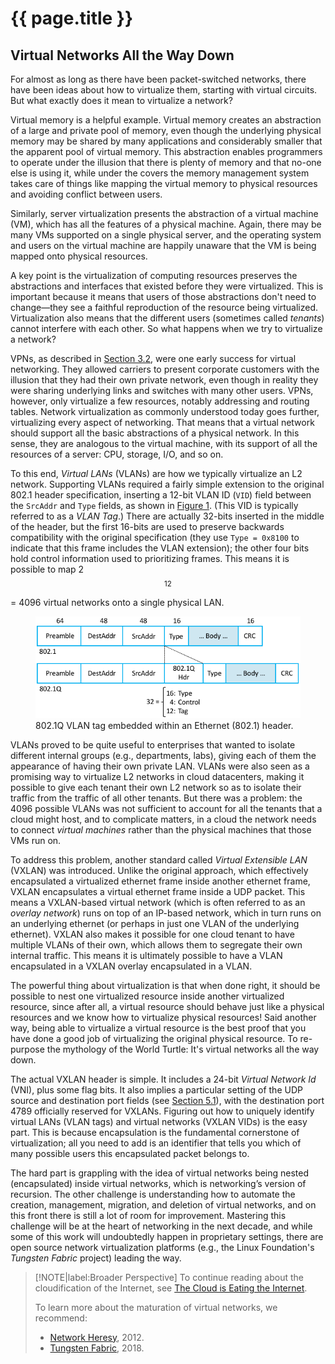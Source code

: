 # {{ page.title }}

## Virtual Networks All the Way Down

For almost as long as there have been packet-switched networks, there
have been ideas about how to virtualize them, starting with virtual
circuits. But what exactly does it mean to virtualize a network?
 
Virtual memory is a helpful example. Virtual memory creates an
abstraction of a large and private pool of memory, even though the
underlying physical memory may be shared by many applications
and considerably smaller that the apparent pool of virtual
memory. This abstraction enables programmers to operate under the
illusion that there is plenty of memory and that no-one else is using
it, while under the covers the memory management system takes care of
things like mapping the virtual memory to physical resources and
avoiding conflict between users.
 
Similarly, server virtualization presents the abstraction of a virtual
machine (VM), which has all the features of a physical machine. Again,
there may be many VMs supported on a single physical server, and the
operating system and users on the virtual machine are happily unaware
that the VM is being mapped onto physical resources.
 
A key point is the virtualization of computing resources preserves the
abstractions and interfaces that existed before they were virtualized.
This is important because it means that users of those abstractions
don't need to change—they see a faithful reproduction of the resource
being virtualized. Virtualization also means that the different users
(sometimes called *tenants*) cannot interfere with each other. So what
happens when we try to virtualize a network?
 
VPNs, as described in [Section 3.2](basic-ip.md), were one early
success for virtual networking. They allowed carriers to present
corporate customers with the illusion that they had their own private
network, even though in reality they were sharing underlying links and
switches with many other users.  VPNs, however, only virtualize a few
resources, notably addressing and routing tables. Network
virtualization as commonly understood today goes further, virtualizing
every aspect of networking. That means that a virtual network should
support all the basic abstractions of a physical network. In this
sense, they are analogous to the virtual machine, with its support of
all the resources of a server: CPU, storage, I/O, and so on.
 
To this end, *Virtual LANs* (VLANs) are how we typically virtualize an
L2 network. Supporting VLANs required a fairly simple extension to the
original 802.1 header specification, inserting a 12-bit VLAN ID
(`VID`) field between the `SrcAddr` and `Type` fields, as shown in
[Figure 1](#vlan). (This VID is typically referred to as a *VLAN Tag*.)
There are actually 32-bits inserted in the middle of the header, but
the first 16-bits are used to preserve backwards compatibility with
the original specification (they use `Type = 0x8100` to indicate that
this frame includes the VLAN extension); the other four bits hold
control information used to prioritizing frames. This means it is
possible to map 2$$^{12}$$ = 4096 virtual networks onto a single
physical LAN.

<figure class="line">
	<a id="vlan"></a>
	<img src="figures/impl/Slide4.png" width="500px"/>
	<figcaption>802.1Q VLAN tag embedded within an Ethernet (802.1) 
	header.</figcaption>
</figure>
 
VLANs proved to be quite useful to enterprises that wanted to isolate
different internal groups (e.g., departments, labs), giving each of
them the appearance of having their own private LAN. VLANs were also seen
as a promising way to virtualize L2 networks in cloud datacenters,
making it possible to give each tenant their own L2 network so as to
isolate their traffic from the traffic of all other tenants. But there
was a problem: the 4096 possible VLANs was not sufficient to account
for all the tenants that a cloud might host, and to complicate
matters, in a cloud the network needs to connect *virtual machines*
rather than the physical machines that those VMs run on.
 
To address this problem, another standard called *Virtual Extensible
LAN* (VXLAN) was introduced. Unlike the original approach, which
effectively encapsulated a virtualized ethernet frame inside another
ethernet frame, VXLAN encapsulates a virtual ethernet frame inside a
UDP packet. This means a VXLAN-based virtual network (which is often
referred to as an *overlay network*) runs on top of an IP-based
network, which in turn runs on an underlying ethernet (or perhaps in
just one VLAN of the underlying ethernet). VXLAN also makes it
possible for one cloud tenant to have multiple VLANs of their own,
which allows them to segregate their own internal traffic. This means
it is ultimately possible to have a VLAN encapsulated in a VXLAN overlay
encapsulated in a VLAN.

The powerful thing about virtualization is that when done
right, it should be possible to nest one virtualized resource inside
another virtualized resource, since after all, a virtual resource
should behave just like a physical resources and we know how to
virtualize physical resources! Said another way, being able to
virtualize a virtual resource is the best proof that you have done a
good job of virtualizing the original physical resource. To re-purpose
the mythology of the World Turtle: It's virtual networks all the way
down.
 
The actual VXLAN header is simple. It includes a 24-bit *Virtual
Network Id* (VNI), plus some flag bits. It also implies a particular
setting of the UDP source and destination port fields (see
[Section 5.1](../e2e/udp.md)), with the destination port 4789
officially reserved for VXLANs. Figuring out how to uniquely identify
virtual LANs (VLAN tags) and virtual networks (VXLAN VIDs) is the
easy part. This is because encapsulation is the fundamental
cornerstone of virtualization; all you need to add is an identifier
that tells you which of many possible users this encapsulated packet
belongs to.

The hard part is grappling with the idea of virtual networks being
nested (encapsulated) inside virtual networks, which is networking’s
version of recursion. The other challenge is understanding how to
automate the creation, management, migration, and deletion of virtual
networks, and on this front there is still a lot of room for improvement.
Mastering this challenge will be at the heart of networking in the next
decade, and while some of this work will undoubtedly happen in
proprietary settings, there are open source network virtualization
platforms (e.g., the Linux Foundation's *Tungsten Fabric* project)
leading the way.

> [!NOTE|label:Broader Perspective]
> To continue reading about the cloudification of the Internet, see
> [The Cloud is Eating the Internet](../scaling/trend.md).
>
> To learn more about the maturation of virtual networks, we recommend:
> * [Network Heresy](https://networkheresy.com/2012/05/31/network-virtualization/), 2012.
> * [Tungsten Fabric](https://tungstenfabric.github.io/website/), 2018. 
